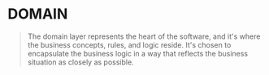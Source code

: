 # DOMAIN

> The domain layer represents the heart of the software, and it's where the business concepts, rules, and logic reside. It's chosen to encapsulate the business logic in a way that reflects the business situation as closely as possible.
